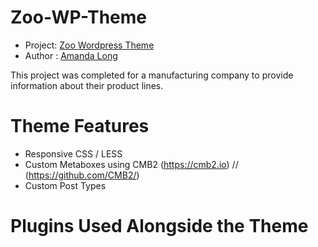 # Zoo-WP-Theme

* Project: [Zoo Wordpress Theme](https://github.com/AmandaHL/Zoo-WP-Theme)
* Author : [Amanda Long](https://theamandalong.com)

This project was completed for a manufacturing company to provide information about their product lines.  

# Theme Features

* Responsive CSS / LESS
* Custom Metaboxes using CMB2 (https://cmb2.io) // (https://github.com/CMB2/)
* Custom Post Types

# Plugins Used Alongside the Theme
